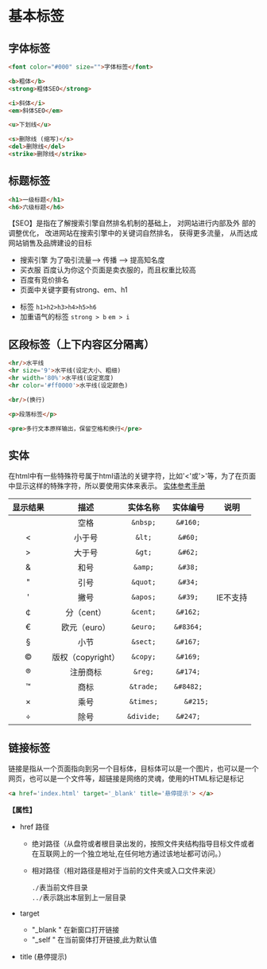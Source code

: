 # 基本标签
## 字体标签
```html
<font color="#000" size="">字体标签</font>

<b>粗体</b>
<strong>粗体SEO</strong>

<i>斜体</i>
<em>斜体SEO</em>

<u>下划线</u>

<s>删除线 (缩写)</s>
<del>删除线</del>
<strike>删除线</strike>
```

## 标题标签
```html
<h1>一级标题</h1>
<h6>六级标题</h6>
```

【SEO】是指在了解搜索引擎自然排名机制的基础上， 对网站进行内部及外 部的调整优化， 改进网站在搜索引擎中的关键词自然排名， 获得更多流量， 从而达成网站销售及品牌建设的目标
- 搜索引擎  为了吸引流量--> 传播 --> 提高知名度
- 买衣服  百度认为你这个页面是卖衣服的，而且权重比较高
- 百度有竞价排名
- 页面中关键字要有strong、em、h1

* 标签 `h1>h2>h3>h4>h5>h6 `
* 加重语气的标签 `strong > b`  `em > i`

## 区段标签（上下内容区分隔离）

```html
<hr/>水平线
<hr size='9'>水平线(设定大小、粗细)
<hr width='80%'>水平线(设定宽度)
<hr color='#ff0000'>水平线(设定颜色)

<br/>(换行)

<p>段落标签</p>

<pre>多行文本原样输出，保留空格和换行</pre>
```

## 实体
在html中有一些特殊符号属于html语法的关键字符，比如'<'或'>'等，为了在页面中显示这样的特殊字符，所以要使用实体来表示。
[实体参考手册](http://www.w3school.com.cn/tags/html_ref_entities.html)

|显示结果	|描述	|实体名称	|实体编号|说明|
|:---:|:---:|:---:|:---:|:---:|
| |空格|`&nbsp;`|	`&#160;`| |
|<|	小于号	|`&lt;`	|`&#60;` | |
|>|	大于号|	`&gt;`	|`&#62;` | |
|&|	和号	|`&amp;`|	`&#38;` | |
|"|	引号	|`&quot;`	|`&#34;` | |
|'|	撇号 |	`&apos;`|	`&#39;` |IE不支持|
|￠|	分（cent）|	`&cent;`	|`&#162;` | |
|€|	欧元（euro）	|`&euro;`|	`&#8364;` | |
|§|	小节	|`&sect;`	|`&#167;` | |
|©|	版权（copyright）|	`&copy;`	|`&#169;` | |
|®|	注册商标	|`&reg;`	|`&#174;` | |
|™|	商标	|`&trade;`|	`&#8482;` | |
|×|	乘号	|`&times;`|`	&#215;` | |
|÷|	除号	|`&divide;`	|`&#247;` | |



## 链接标签
链接是指从一个页面指向到另一个目标体，目标体可以是一个图片，也可以是一个网页，也可以是一个文件等，超链接是网络的灵魂，使用的HTML标记是标记
```html
<a href='index.html' target='_blank' title='悬停提示'> </a>
```
**【属性】**
- href 路径
    - 绝对路径（从盘符或者根目录出发的，按照文件夹结构指导目标文件或者在互联网上的一个独立地址,在任何地方通过该地址都可访问。）
    - 相对路径（相对路径是相对于当前的文件夹或入口文件来说）

        `./`表当前文件目录<br>
        `../`表示跳出本层到上一层目录

- target
    - "\_blank "  在新窗口打开链接
    - "\_self "   在当前窗体打开链接,此为默认值

- title (悬停提示)
